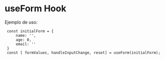 # useForm Hook

Ejemplo de uso: 
```
 const initialForm = {
     name: '',
     age: 0,
     email: ''
 }
 const [ formValues, handleInputChange, reset] = useForm(initialForm);
```

